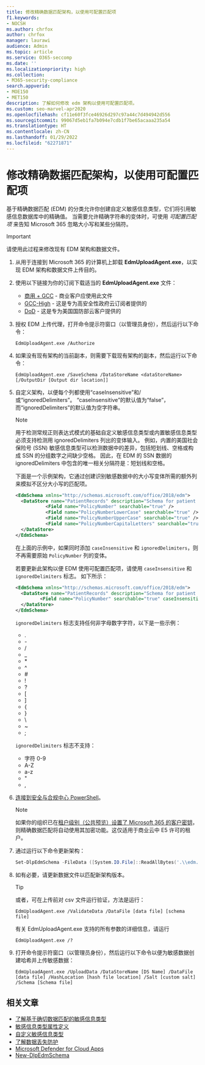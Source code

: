```yaml
---
title: 修改精确数据匹配架构，以使用可配置匹配项
f1.keywords:
- NOCSH
ms.author: chrfox
author: chrfox
manager: laurawi
audience: Admin
ms.topic: article
ms.service: O365-seccomp
ms.date: ''
ms.localizationpriority: high
ms.collection:
- M365-security-compliance
search.appverid:
- MOE150
- MET150
description: 了解如何修改 edm 架构以使用可配置匹配项。
ms.custom: seo-marvel-apr2020
ms.openlocfilehash: cf11e60f3fce46926d297c97a44c7d494942d556
ms.sourcegitcommit: 99067d5eb1fa7b094e7cdb1f7be65acaaa235a54
ms.translationtype: HT
ms.contentlocale: zh-CN
ms.lasthandoff: 01/29/2022
ms.locfileid: "62271871"
---
```

# <a name="modify-exact-data-match-schema-to-use-configurable-match"></a>修改精确数据匹配架构，以使用可配置匹配项

基于精确数据匹配 (EDM) 的分类允许你创建自定义敏感信息类型，它们将引用敏感信息数据库中的精确值。 当需要允许精确字符串的变体时，可使用 *可配置匹配项* 来告知 Microsoft 365 忽略大小写和某些分隔符。

> [!IMPORTANT]
> 请使用此过程来修改现有 EDM 架构和数据文件。

1. 从用于连接到 Microsoft 365 的计算机上卸载 **EdmUploadAgent.exe**，以实现 EDM 架构和数据文件上传目的。

2. 使用以下链接为你的订阅下载适当的 **EdmUploadAgent.exe** 文件：
    - [商用 + GCC](https://go.microsoft.com/fwlink/?linkid=2088639) - 商业客户应使用此文件
    - [GCC-High](https://go.microsoft.com/fwlink/?linkid=2137521) - 这是专为高安全性政府云订阅者提供的
    - [DoD](https://go.microsoft.com/fwlink/?linkid=2137807) - 这是专为美国国防部云客户提供的

3. 授权 EDM 上传代理，打开命令提示符窗口（以管理员身份），然后运行以下命令：

   ```dos
   EdmUploadAgent.exe /Authorize
   ```

4. 如果没有现有架构的当前副本，则需要下载现有架构的副本，然后运行以下命令：

   ```dos
   EdmUploadAgent.exe /SaveSchema /DataStoreName <dataStoreName> [/OutputDir [Output dir location]]
   ```

5. 自定义架构，以便每个列都使用“caseInsensitive”和/或“ignoredDelimiters”。  “caseInsensitive”的默认值为“false”，而“ignoredDelimiters”的默认值为空字符串。

    > [!NOTE]
    > 用于检测常规正则表达式模式的基础自定义敏感信息类型或内置敏感信息类型必须支持检测用 ignoredDelimiters 列出的变体输入。 例如，内置的美国社会保险号 (SSN) 敏感信息类型可以检测数据中的差异，包括短划线、空格或构成 SSN 的分组数字之间缺少空格。 因此，在 EDM 的 SSN 数据的 ignoredDelimiters 中包含的唯一相关分隔符是：短划线和空格。

    下面是一个示例架构，它通过创建识别敏感数据中的大小写变体所需的额外列来模拟不区分大小写的匹配项。

    ```xml
    <EdmSchema xmlns="http://schemas.microsoft.com/office/2018/edm">
      <DataStore name="PatientRecords" description="Schema for patient records policy" version="1">
               <Field name="PolicyNumber" searchable="true" />
               <Field name="PolicyNumberLowerCase" searchable="true" />
               <Field name="PolicyNumberUpperCase" searchable="true" />
               <Field name="PolicyNumberCapitalLetters" searchable="true" />
      </DataStore>
    </EdmSchema>
    ```

    在上面的示例中，如果同时添加 `caseInsensitive` 和 `ignoredDelimiters`，则不再需要原始 `PolicyNumber` 列的变体。

    若要更新此架构以便 EDM 使用可配置匹配项，请使用 `caseInsensitive` 和 `ignoredDelimiters` 标志。 如下所示：

    ```xml
    <EdmSchema xmlns="http://schemas.microsoft.com/office/2018/edm">
      <DataStore name="PatientRecords" description="Schema for patient records policy" version="1">
             <Field name="PolicyNumber" searchable="true" caseInsensitive="true" ignoredDelimiters="-,/,*,#,^" />
      </DataStore>
    </EdmSchema>
    ```

    `ignoredDelimiters` 标志支持任何非字母数字字符，以下是一些示例：
    - \.
    - \-
    - \/
    - \_
    - \*
    - \^
    - \#
    - \!
    - \?
    - \[
    - \]
    - \{
    - \}
    - \\
    - \~
    - \;

    `ignoredDelimiters` 标志不支持：
    - 字符 0-9
    - A-Z
    - a-z
    - \"
    - \,

6. [连接到安全与合规中心 PowerShell](/powershell/exchange/connect-to-scc-powershell)。

    > [!NOTE]
    > 如果你的组织已在[租户级别（公共预览）设置了 Microsoft 365 的客户密钥](customer-key-tenant-level.md#overview-of-customer-key-for-microsoft-365-at-the-tenant-level-public-preview)，则精确数据匹配将自动使用其加密功能。这仅适用于商业云中 E5 许可的租户。

7. 通过运行以下命令更新架构：

   ```powershell
   Set-DlpEdmSchema -FileData ([System.IO.File]::ReadAllBytes('.\\edm.xml')) -Confirm:$true
   ```

8. 如有必要，请更新数据文件以匹配新架构版本。

    > [!TIP]
    > 或者，可在上传前对 csv 文件运行验证，方法是运行：
    >
    > `EdmUploadAgent.exe /ValidateData /DataFile [data file] [schema file]`
    >
    > 有关 EdmUploadAgent.exe 支持的所有参数的详细信息，请运行
    >
    > `EdmUploadAgent.exe /?`

9. 打开命令提示符窗口（以管理员身份），然后运行以下命令以便为敏感数据创建哈希并上传敏感数据：

   ```dos
   EdmUploadAgent.exe /UploadData /DataStoreName [DS Name] /DataFile [data file] /HashLocation [hash file location] /Salt [custom salt] /Schema [Schema file]
   ```

## <a name="related-articles"></a>相关文章

- [了解基于确切数据匹配的敏感信息类型](sit-learn-about-exact-data-match-based-sits.md#learn-about-exact-data-match-based-sensitive-information-types)
- [敏感信息类型属性定义](sensitive-information-type-entity-definitions.md)
- [自定义敏感信息类型](./sensitive-information-type-learn-about.md)
- [了解数据丢失防护](dlp-learn-about-dlp.md)
- [Microsoft Defender for Cloud Apps](/cloud-app-security)
- [New-DlpEdmSchema](/powershell/module/exchange/new-dlpedmschema)
